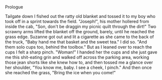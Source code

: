  
 Prologue
 
 Tailgate down I fished out the ratty old blanket and tossed it to my boy who took off in a sprint towards the field.
  "Joseph!", his mother hollered from inside the cab, "Son, don't be draggin my picnic quilt through the dirt!"
  Two scrawny arms lifted the blanket off the ground, barely, until he reached the grass edge. Suzanne got out and lit a cigarette as she came to the back of the truck, "Baby hand me that basket and the sweet tea." I did so. "And them solo cups too, behind the toolbox." But as I leaned over to reach the cups I felt a sharp pinch. "Woman!" I handed her the cups and she just gave me this shit-eating grin and walked off across the parking area, working those jean shorts like she knew how to, and then tossed me a glance over her shoulder, "You know me, baby. I see a cheek, I pinch." And then once she reached the grass, "Bring the ice when you come!"
